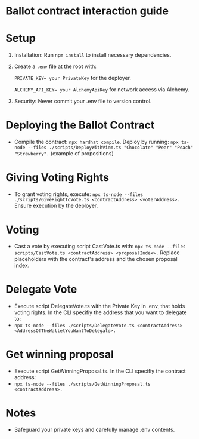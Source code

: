 # Ballot contract interaction guide

# Setup
1. Installation: Run ```npm install``` to install necessary dependencies.

2. Create a ```.env``` file at the root with:

    ``` PRIVATE_KEY= your PrivateKey ``` for the deployer.

    ``` ALCHEMY_API_KEY= your AlchemyApiKey ``` for network access via Alchemy.

3. Security: Never commit your .env file to version control.

# Deploying the Ballot Contract
* Compile the contract: ```npx hardhat compile```.
Deploy by running: ```npx ts-node --files ./scripts/DeployWithViem.ts "Chocolate" "Pear" "Peach" "Strawberry".``` (example of propositions)

# Giving Voting Rights
* To grant voting rights, execute: ```npx ts-node --files ./scripts/GiveRightToVote.ts <contractAddress> <voterAddress>.```
Ensure execution by the deployer.

# Voting
* Cast a vote by executing script CastVote.ts with: ```npx ts-node --files scripts/CastVote.ts <contractAddress> <proposalIndex>.```
Replace placeholders with the contract's address and the chosen proposal index.

# Delegate Vote
* Execute script DelegateVote.ts with the Private Key in .env, that holds voting rights. In the CLI specifiy the address that you want to delegate to:
* ```npx ts-node --files ./scripts/DelegateVote.ts <contractAddress> <AddressOfTheWalletYouWantToDelegate>.```

# Get winning proposal
* Execute script GetWinningProposal.ts. In the CLI specifiy the contract address:
* ```npx ts-node --files ./scripts/GetWinningProposal.ts <contractAddress>.```

# Notes
* Safeguard your private keys and carefully manage .env contents.
